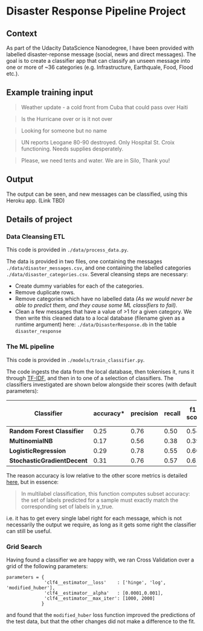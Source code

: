 # Disaster Response Pipeline Project

## Context

As part of the Udacity DataScience Nanodegree, I have been provided with labelled disaster-reponse message (social, news and direct messages).  The goal is to create a classifier app that can classify an unseen message into one or more of ~36 categories (e.g. Infrastructure, Earthquale, Food, Flood etc.).

## Example training input
> Weather update - a cold front from Cuba that could pass over Haiti

> Is the Hurricane over or is it not over

> Looking for someone but no name

> UN reports Leogane 80-90 destroyed. Only Hospital St. Croix functioning. Needs supplies desperately.

> Please, we need tents and water. We are in Silo, Thank you!

## Output

The output can be seen, and new messages can be classified, using this Heroku app. (Link TBD)

## Details of project
### Data Cleansing ETL

This code is provided in `./data/process_data.py`.

The data is provided in two files, one containing the messages `./data/disaster_messages.csv`, and one containing the labelled categories `./data/disaster_categories.csv`.  Several cleansing steps are necessary:
- Create dummy variables for each of the categories.
- Remove duplicate rows.
- Remove categories which have no labelled data
    *(As we would never be able to predict them, and they cause some ML classifiers to fail).*
- Clean a few messages that have a value of >1 for a given category.
We then write this cleaned data to a local database (filename given as a runtime argument) here: `./data/DisasterResponse.db` in the table `disaster_response`

### The ML pipeline

This code is provided in `./models/train_classifier.py`.

The code ingests the data from the local database, then tokenises it, runs it through [TF-IDF](https://scikit-learn.org/stable/modules/generated/sklearn.feature_extraction.text.TfidfTransformer.html), and then in to one of a selection of classifiers.  The classifiers investigated are shown below alongside their scores (with default parameters):

| Classifier | accuracy* | precision  |  recall | f1-score  | support | fit-time (secs) |
|---|---|---|---|---|---|---|
|**Random Forest Classifier**| 0.25 | 0.76    |  0.50  |    0.54 |    20925 |- |
|**MultinomialNB**|   0.17 |  0.56   |   0.38    |  0.39   |  20711 | - |
|**LogisticRegression**|  0.29 | 0.78     | 0.55  |    0.60   | 20711| 43.44 |
|**StochasticGradientDecent**| 0.31 | 0.76  |    0.57  |    0.61  |   20459 | 29.97 |

The reason accuracy is low relative to the other score metrics is detailed [here](https://scikit-learn.org/stable/modules/generated/sklearn.metrics.accuracy_score.html), but in essence:

>In multilabel classification, this function computes subset accuracy: the set of labels predicted for a sample must exactly match the corresponding set of labels in y_true.

i.e. it has to get every single label right for each message, which is not necessarily the output we require, as long as it gets some right the classifier can still be useful.

### Grid Search

Having found a classifier we are happy with, we ran Cross Validation over a grid of the following parameters:
```
parameters = {
              'clf4__estimator__loss'    : ['hinge', 'log', 'modified_huber'],
              'clf4__estimator__alpha'   : [0.0001,0.001],
              'clf4__estimator__max_iter': [1000, 2000]
             }
```
and found that the `modified_huber` loss function improved the predictions of the test data, but that the other changes did not make a difference to the fit.
